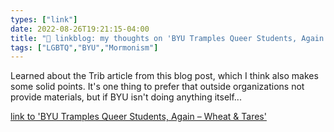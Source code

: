 ```yaml
---
types: ["link"]
date: 2022-08-26T19:21:15-04:00
title: "🔗 linkblog: my thoughts on 'BYU Tramples Queer Students, Again – Wheat & Tares'"
tags: ["LGBTQ","BYU","Mormonism"]
---
```

Learned about the Trib article from this blog post, which I think also makes some solid points. It's one thing to prefer that outside organizations not provide materials, but if BYU isn't doing anything itself...
 

[link to 'BYU Tramples Queer Students, Again – Wheat & Tares'](https://wheatandtares.org/2022/08/26/byu-tramples-queer-students-again/)
